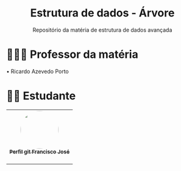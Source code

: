 <h1 align="center">Estrutura de dados - Árvore </h1>
<p align="center"> Repositório da matéria de estrutura de dados avançada</p>
<h1>👨🏽‍🏫 Professor da matéria</h1>
<p>  • Ricardo Azevedo Porto</p>
<h1>👨‍💻 Estudante</h1>
<p>
  <table>
  <tr>
     <td align="center"><a href="https://github.com/FranciscoJSSantos"><img style="border-radius: 50%;" src="https://avatars.githubusercontent.com/u/60698314?v=4" width="100px;" alt=""/><br /><sub><b>Perfil git Francisco José</b></sub></a><br /><a href="https://rocketseat.com.br/" title="Rocketseat"></a><br/></td> 
  </tr>
</table>
</p>


